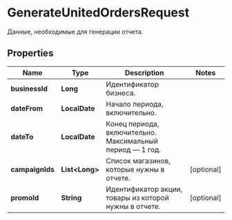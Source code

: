 

# GenerateUnitedOrdersRequest

Данные, необходимые для генерации отчета. 

## Properties

| Name | Type | Description | Notes |
|------------ | ------------- | ------------- | -------------|
|**businessId** | **Long** | Идентификатор бизнеса. |  |
|**dateFrom** | **LocalDate** | Начало периода, включительно. |  |
|**dateTo** | **LocalDate** | Конец периода, включительно. Максимальный период — 1 год. |  |
|**campaignIds** | **List&lt;Long&gt;** | Список магазинов, которые нужны в отчете. |  [optional] |
|**promoId** | **String** | Идентификатор акции, товары из которой нужны в отчете. |  [optional] |



